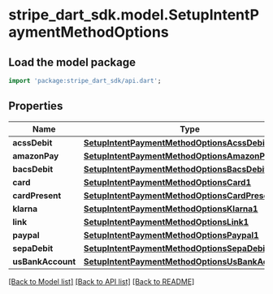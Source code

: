 # stripe_dart_sdk.model.SetupIntentPaymentMethodOptions

## Load the model package
```dart
import 'package:stripe_dart_sdk/api.dart';
```

## Properties
Name | Type | Description | Notes
------------ | ------------- | ------------- | -------------
**acssDebit** | [**SetupIntentPaymentMethodOptionsAcssDebit1**](SetupIntentPaymentMethodOptionsAcssDebit1.md) |  | [optional] 
**amazonPay** | [**SetupIntentPaymentMethodOptionsAmazonPay1**](SetupIntentPaymentMethodOptionsAmazonPay1.md) |  | [optional] 
**bacsDebit** | [**SetupIntentPaymentMethodOptionsBacsDebit1**](SetupIntentPaymentMethodOptionsBacsDebit1.md) |  | [optional] 
**card** | [**SetupIntentPaymentMethodOptionsCard1**](SetupIntentPaymentMethodOptionsCard1.md) |  | [optional] 
**cardPresent** | [**SetupIntentPaymentMethodOptionsCardPresent1**](SetupIntentPaymentMethodOptionsCardPresent1.md) |  | [optional] 
**klarna** | [**SetupIntentPaymentMethodOptionsKlarna1**](SetupIntentPaymentMethodOptionsKlarna1.md) |  | [optional] 
**link** | [**SetupIntentPaymentMethodOptionsLink1**](SetupIntentPaymentMethodOptionsLink1.md) |  | [optional] 
**paypal** | [**SetupIntentPaymentMethodOptionsPaypal1**](SetupIntentPaymentMethodOptionsPaypal1.md) |  | [optional] 
**sepaDebit** | [**SetupIntentPaymentMethodOptionsSepaDebit1**](SetupIntentPaymentMethodOptionsSepaDebit1.md) |  | [optional] 
**usBankAccount** | [**SetupIntentPaymentMethodOptionsUsBankAccount1**](SetupIntentPaymentMethodOptionsUsBankAccount1.md) |  | [optional] 

[[Back to Model list]](../README.md#documentation-for-models) [[Back to API list]](../README.md#documentation-for-api-endpoints) [[Back to README]](../README.md)


